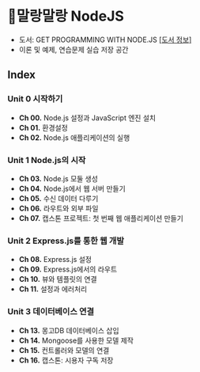 # 🍦말랑말랑 NodeJS

- 도서: GET PROGRAMMING WITH NODE.JS [[도서 정보]](https://www.manning.com/books/get-programming-with-node-js)
- 이론 및 예제, 연습문제 실습 저장 공간 


## Index 

### Unit 0 시작하기 
- __Ch 00.__ Node.js 설정과 JavaScript 엔진 설치
- __Ch 01.__ 환경설정
- __Ch 02.__ Node.js 애플리케이션의 실행

### Unit 1 Node.js의 시작 
- __Ch 03.__ Node.js 모둘 생성
- __Ch 04.__ Node.js에서 웹 서버 만들기
- __Ch 05.__ 수신 데이터 다루기
- __Ch 06.__ 라우트와 외부 파일 
- __Ch 07.__ 캡스톤 프로젝트: 첫 번째 웹 애플리케이션 만들기

### Unit 2 Express.js를 통한 웹 개발 
- __Ch 08.__ Express.js 설정
- __Ch 09.__ Express.js에서의 라우트
- __Ch 10.__ 뷰와 템플릿의 연결
- __Ch 11.__ 설정과 에러처리

### Unit 3 데이터베이스 연결 
- __Ch 13.__ 몽고DB 데이터베이스 삽입
- __Ch 14.__ Mongoose를 사용한 모델 제작
- __Ch 15.__ 컨트롤러와 모델의 연결
- __Ch 16.__ 캡스톤: 시용자 구독 저장


